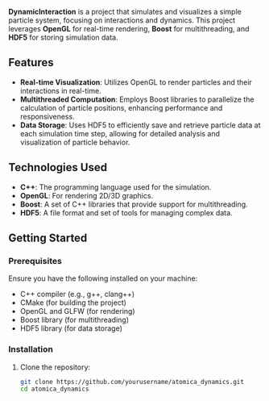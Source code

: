 

**DynamicInteraction** is a project that simulates and visualizes a simple particle system, focusing on interactions and dynamics. This project leverages **OpenGL** for real-time rendering, **Boost** for multithreading, and **HDF5** for storing simulation data. 

## Features

- **Real-time Visualization**: Utilizes OpenGL to render particles and their interactions in real-time.
- **Multithreaded Computation**: Employs Boost libraries to parallelize the calculation of particle positions, enhancing performance and responsiveness.
- **Data Storage**: Uses HDF5 to efficiently save and retrieve particle data at each simulation time step, allowing for detailed analysis and visualization of particle behavior.

## Technologies Used

- **C++**: The programming language used for the simulation.
- **OpenGL**: For rendering 2D/3D graphics.
- **Boost**: A set of C++ libraries that provide support for multithreading.
- **HDF5**: A file format and set of tools for managing complex data.

## Getting Started

### Prerequisites

Ensure you have the following installed on your machine:

- C++ compiler (e.g., g++, clang++)
- CMake (for building the project)
- OpenGL and GLFW (for rendering)
- Boost library (for multithreading)
- HDF5 library (for data storage)

### Installation

1. Clone the repository:

   ```bash
   git clone https://github.com/yourusername/atomica_dynamics.git
   cd atomica_dynamics


